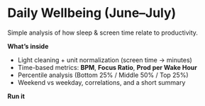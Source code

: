 # Daily Wellbeing (June–July)

Simple analysis of how sleep & screen time relate to productivity.

**What’s inside**
- Light cleaning + unit normalization (screen time → minutes)
- Time-based metrics: **BPM**, **Focus Ratio**, **Prod per Wake Hour**
- Percentile analysis (Bottom 25% / Middle 50% / Top 25%)
- Weekend vs weekday, correlations, and a short summary

**Run it**